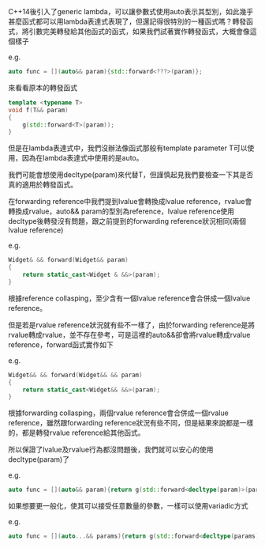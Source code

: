 C\++14後引入了generic lambda，可以讓參數式使用auto表示其型別，如此幾乎甚麼函式都可以用lambda表達式表現了，但還記得很特別的一種函式嗎？轉發函式，將引數完美轉發給其他函式的函式，如果我們試著實作轉發函式，大概會像這個樣子

e.g.
```cpp
auto func = [](auto&& param){std::forward<???>(param)};
```

來看看原本的轉發函式
```cpp
template <typename T>
void f(T&& param)
{
    g(std::forward<T>(param));
}
```

但是在lambda表達式中，我們沒辦法像函式那般有template parameter T可以使用，因為在lambda表達式中使用的是auto。

我們可能會想使用decltype(param)來代替T，但謹慎起見我們要檢查一下其是否真的適用於轉發函式。

在forwarding reference中我們提到lvalue會轉換成lvalue reference，rvalue會轉換成rvalue，auto&& param的型別為reference，lvalue reference使用decltype後轉發沒有問題，跟之前提到的forwarding reference狀況相同(兩個lvalue reference)

e.g.
```cpp
Widget& && forward(Widget&& param)
{
    return static_cast<Widget & &&>(param);
}
```

根據reference collasping，至少含有一個lvalue reference會合併成一個lvalue reference。

但是若是rvalue reference狀況就有些不一樣了，由於forwarding reference是將rvalue轉成rvalue，並不存在參考，可是這裡的auto&&卻會將rvalue轉成rvalue reference，forward函式實作如下

e.g.
```cpp
Widget&& && forward(Widget&& && param)
{
    return static_cast<Widget&& &&>(param);
}
```

根據forwarding collasping，兩個rvalue reference會合併成一個rvalue reference，雖然跟forwarding reference狀況有些不同，但是結果來說都是一樣的，都是轉發rvalue reference給其他函式。

所以保證了lvalue及rvalue行為都沒問題後，我們就可以安心的使用decltype(param)了

e.g.
```cpp
auto func = [](auto&& param){return g(std::forward<decltype(param)>(param));};
```

如果想要更一般化，使其可以接受任意數量的參數，一樣可以使用variadic方式

e.g.
```cpp
auto func = [](auto...&& params){return g(std::forward<decltype(params)>(params)...);}
```